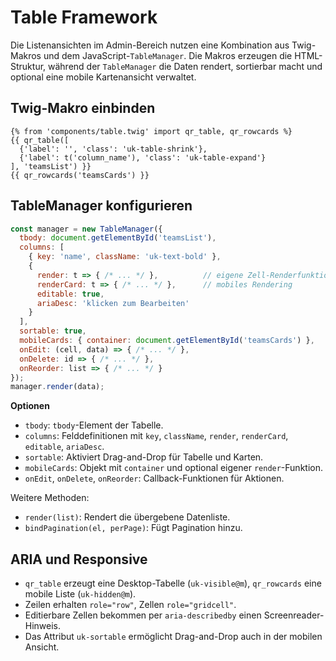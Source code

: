# Table Framework

Die Listenansichten im Admin-Bereich nutzen eine Kombination aus Twig-Makros und dem JavaScript-`TableManager`.
Die Makros erzeugen die HTML-Struktur, während der `TableManager` die Daten rendert, sortierbar macht und optional eine
mobile Kartenansicht verwaltet.

## Twig-Makro einbinden

```twig
{% from 'components/table.twig' import qr_table, qr_rowcards %}
{{ qr_table([
  {'label': '', 'class': 'uk-table-shrink'},
  {'label': t('column_name'), 'class': 'uk-table-expand'}
], 'teamsList') }}
{{ qr_rowcards('teamsCards') }}
```

## TableManager konfigurieren

```js
const manager = new TableManager({
  tbody: document.getElementById('teamsList'),
  columns: [
    { key: 'name', className: 'uk-text-bold' },
    {
      render: t => { /* ... */ },          // eigene Zell-Renderfunktion
      renderCard: t => { /* ... */ },      // mobiles Rendering
      editable: true,
      ariaDesc: 'klicken zum Bearbeiten'
    }
  ],
  sortable: true,
  mobileCards: { container: document.getElementById('teamsCards') },
  onEdit: (cell, data) => { /* ... */ },
  onDelete: id => { /* ... */ },
  onReorder: list => { /* ... */ }
});
manager.render(data);
```

**Optionen**

- `tbody`: `tbody`-Element der Tabelle.
- `columns`: Felddefinitionen mit `key`, `className`, `render`, `renderCard`, `editable`, `ariaDesc`.
- `sortable`: Aktiviert Drag-and-Drop für Tabelle und Karten.
- `mobileCards`: Objekt mit `container` und optional eigener `render`-Funktion.
- `onEdit`, `onDelete`, `onReorder`: Callback-Funktionen für Aktionen.

Weitere Methoden:

- `render(list)`: Rendert die übergebene Datenliste.
- `bindPagination(el, perPage)`: Fügt Pagination hinzu.

## ARIA und Responsive

- `qr_table` erzeugt eine Desktop-Tabelle (`uk-visible@m`), `qr_rowcards` eine mobile Liste (`uk-hidden@m`).
- Zeilen erhalten `role="row"`, Zellen `role="gridcell"`.
- Editierbare Zellen bekommen per `aria-describedby` einen Screenreader-Hinweis.
- Das Attribut `uk-sortable` ermöglicht Drag-and-Drop auch in der mobilen Ansicht.
